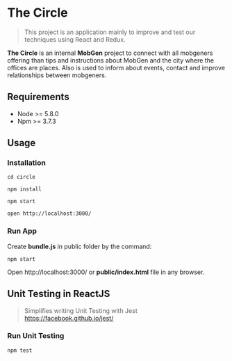# The Circle
> This project is an application mainly to improve and test our techniques using React and Redux.

**The Circle** is an internal **MobGen** project to connect with all mobgeners offering than tips and instructions about MobGen and the city where the offices are places.
Also is used to inform about events, contact and improve relationships between mobgeners.

## Requirements

+ Node >= 5.8.0
+ Npm >= 3.7.3

## Usage

### Installation

```
cd circle  

npm install

npm start

open http://localhost:3000/
```

### Run App

Create <b>bundle.js</b> in public folder by the command:
```
npm start
```

Open http://localhost:3000/ or <b>public/index.html</b> file in any browser.

## Unit Testing in ReactJS
> Simplifies writing Unit Testing with Jest https://facebook.github.io/jest/

### Run Unit Testing

```
npm test
```
